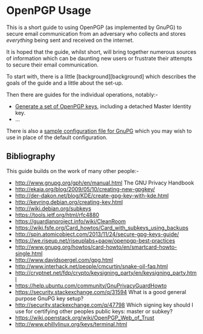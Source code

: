 # OpenPGP Usage

This is a short guide to using OpenPGP (as implemented by GnuPG) to secure
email communication from an adversary who collects and stores *everything*
being sent and received on the internet.

It is hoped that the guide, whilst short, will bring together numerous sources
of information which can be daunting new users or frustrate their attempts to
secure their email communication.

To start with, there is a little [background][background] which describes the
goals of the guide and a little about the set-up.

Then there are guides for the individual operations, notably:-

- [Generate a set of OpenPGP keys][genkey-with-detached-identity], including a
  detached Master Identity key.
- ...

There is also a [sample configuration file for GnuPG][gpg-conf] which you may
wish to use in place of the default configuration.


[genkey-with-detached-identity]: docs/genkey-with-detached-identity.md
[gpg-conf]: conf/gpg.conf


## Bibliography

This guide builds on the work of many other people:-

- http://www.gnupg.org/gph/en/manual.html The GNU Privacy Handbook
- http://ekaia.org/blog/2009/05/10/creating-new-gpgkey/
- http://der-dakon.net/blog/KDE/create-gpg-key-with-kde.html
- http://keyring.debian.org/creating-key.html
- http://wiki.debian.org/subkeys
- https://tools.ietf.org/html/rfc4880
- https://guardianproject.info/wiki/CleanRoom
- https://wiki.fsfe.org/Card_howtos/Card_with_subkeys_using_backups
- http://spin.atomicobject.com/2013/11/24/secure-gpg-keys-guide/
- https://we.riseup.net/riseuplabs+paow/openpgp-best-practices
- http://www.gnupg.org/howtos/card-howto/en/smartcard-howto-single.html
- http://www.davidsoergel.com/gpg.html
- http://www.interhack.net/people/cmcurtin/snake-oil-faq.html
- http://cryptnet.net/fdp/crypto/keysigning_party/en/keysigning_party.html
- https://help.ubuntu.com/community/GnuPrivacyGuardHowto
- https://security.stackexchange.com/q/31594 What is a good general purpose
  GnuPG key setup?
- http://security.stackexchange.com/q/47798 Which signing key should I use for
  certifying other peoples public keys: master or subkey?
- https://wiki.openstack.org/wiki/OpenPGP_Web_of_Trust
- http://www.phillylinux.org/keys/terminal.html
